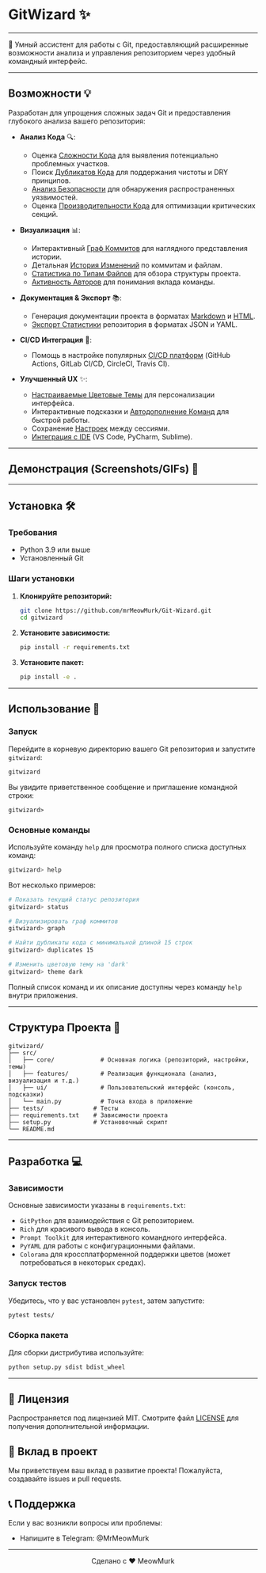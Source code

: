 # GitWizard ✨


---

🚀 Умный ассистент для работы с Git, предоставляющий расширенные возможности анализа и управления репозиторием через удобный командный интерфейс.

---

## Возможности 💡

Разработан для упрощения сложных задач Git и предоставления глубокого анализа вашего репозитория:

*   **Анализ Кода** 🔍:
    *   Оценка [Сложности Кода](#анализ-кода-) для выявления потенциально проблемных участков.
    *   Поиск [Дубликатов Кода](#анализ-кода-) для поддержания чистоты и DRY принципов.
    *   [Анализ Безопасности](#анализ-кода-) для обнаружения распространенных уязвимостей.
    *   Оценка [Производительности Кода](#анализ-кода-) для оптимизации критических секций.

*   **Визуализация** 📊:
    *   Интерактивный [Граф Коммитов](#визуализация-) для наглядного представления истории.
    *   Детальная [История Изменений](#визуализация-) по коммитам и файлам.
    *   [Статистика по Типам Файлов](#визуализация-) для обзора структуры проекта.
    *   [Активность Авторов](#визуализация-) для понимания вклада команды.

*   **Документация & Экспорт** 📚:
    *   Генерация документации проекта в форматах [Markdown](#документация--экспорт-) и [HTML](#документация--экспорт-).
    *   [Экспорт Статистики](#документация--экспорт-) репозитория в форматах JSON и YAML.

*   **CI/CD Интеграция** 🔄:
    *   Помощь в настройке популярных [CI/CD платформ](#cicd-интеграция-) (GitHub Actions, GitLab CI/CD, CircleCI, Travis CI).

*   **Улучшенный UX** ✨:
    *   [Настраиваемые Цветовые Темы](#улучшенный-ux-) для персонализации интерфейса.
    *   Интерактивные подсказки и [Автодополнение Команд](#использование-) для быстрой работы.
    *   Сохранение [Настроек](#улучшенный-ux-) между сессиями.
    *   [Интеграция с IDE](#улучшенный-ux-) (VS Code, PyCharm, Sublime).

---

## Демонстрация (Screenshots/GIFs) 📸


---

## Установка 🛠️

### Требования

*   Python 3.9 или выше
*   Установленный Git

### Шаги установки

1.  **Клонируйте репозиторий:**

    ```bash
    git clone https://github.com/mrMeowMurk/Git-Wizard.git
    cd gitwizard
    ```

2.  **Установите зависимости:**

    ```bash
    pip install -r requirements.txt
    ```

3.  **Установите пакет:**

    ```bash
    pip install -e .
    ```

---

## Использование 🚀

### Запуск

Перейдите в корневую директорию вашего Git репозитория и запустите `gitwizard`:

```bash
gitwizard
```

Вы увидите приветственное сообщение и приглашение командной строки:

```
gitwizard> 
```

### Основные команды

Используйте команду `help` для просмотра полного списка доступных команд:

```bash
gitwizard> help
```

Вот несколько примеров:

```bash
# Показать текущий статус репозитория
gitwizard> status

# Визуализировать граф коммитов
gitwizard> graph

# Найти дубликаты кода с минимальной длиной 15 строк
gitwizard> duplicates 15

# Изменить цветовую тему на 'dark'
gitwizard> theme dark
```

Полный список команд и их описание доступны через команду `help` внутри приложения.

---

## Структура Проекта 📂

```
gitwizard/
├── src/
│   ├── core/             # Основная логика (репозиторий, настройки, темы)
│   ├── features/         # Реализация функционала (анализ, визуализация и т.д.)
│   ├── ui/               # Пользовательский интерфейс (консоль, подсказки)
│   └── main.py           # Точка входа в приложение
├── tests/              # Тесты
├── requirements.txt    # Зависимости проекта
├── setup.py            # Установочный скрипт
└── README.md
```

---

## Разработка 💻

### Зависимости

Основные зависимости указаны в `requirements.txt`:

*   `GitPython` для взаимодействия с Git репозиторием.
*   `Rich` для красивого вывода в консоль.
*   `Prompt Toolkit` для интерактивного командного интерфейса.
*   `PyYAML` для работы с конфигурационными файлами.
*   `Colorama` для кроссплатформенной поддержки цветов (может потребоваться в некоторых средах).

### Запуск тестов

Убедитесь, что у вас установлен `pytest`, затем запустите:

```bash
pytest tests/
```

### Сборка пакета

Для сборки дистрибутива используйте:

```bash
python setup.py sdist bdist_wheel
```

---

## 📝 Лицензия

Распространяется под лицензией MIT. Смотрите файл [LICENSE](LICENSE) для получения дополнительной информации.

## 🤝 Вклад в проект

Мы приветствуем ваш вклад в развитие проекта! Пожалуйста, создавайте issues и pull requests. 

## 📞 Поддержка

Если у вас возникли вопросы или проблемы:
- Напишите в Telegram: @MrMeowMurk

---

<div align="center">
Сделано с ❤️ MeowMurk
</div>